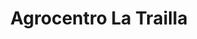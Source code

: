 ---
title: "Agrocentro La Trailla"
url: /hinojosa-del-duque/agrocentro-la-trailla/
shop: centro de jardinería
---